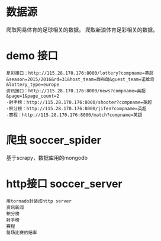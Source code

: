 # 数据源
爬取网易体育的足球相关的数据。
爬取新浪体育足彩相关的数据。

# demo 接口
    足彩接口：http://115.28.170.176:8000/lottery?compname=英超&season=2015/2016&rd=31&host_team=西布朗&guest_team=诺维奇&lottery_type=europe
    资讯接口：http://115.28.170.176:8000/news?compname=英超&page=1&page_count=2
    -射手榜：http://115.28.170.176:8000/shooter?compname=英超
    -积分榜：http://115.28.170.176:8000/jifen?compname=英超
    -赛程：http://115.28.170.176:8000/match?compname=英超

# 爬虫 soccer_spider
基于scrapy，数据库用的mongodb


# http接口 soccer_server
    用tornado封装成http server
    资讯新闻
    积分榜
    射手榜
    赛程
    每场比赛的赔率
